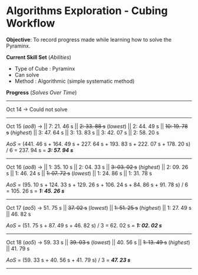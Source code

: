 # Algorithms Exploration - Cubing Workflow
**Objective**: To record progress made while learning how to solve the Pyraminx.

**Current Skill Set** (*Abilities*)
- Type of Cube : Pyraminx
- Can solve
- Method : Algorithmic (simple systematic method)

**Progress** (*Solves Over Time*)
_________________________________________________
Oct 14 -> Could not solve
_________________________________________________
Oct 15 (*ao8*) -> || 7: 21. 46 s || ~~2: 33. 88 s~~ (*lowest*) || 2: 44. 49 s || ~~10: 19. 78 s~~ (*highest*) || 3: 47. 64 s || 3: 13. 83 s || 3: 42. 07 s || 2: 58. 20 s

*AoS* = (441. 46 s + 164. 49 s + 227. 64 s + 193. 83 s + 222. 07 s + 178. 20 s) / 6
    = 237. 94 s
    = ***3: 57. 94 s***
_________________________________________________
Oct 16 (*ao8*) -> || 1: 35. 10 s || 2: 04. 33 s || ~~3: 03. 02 s~~ (*highest*) || 2: 09. 26 s || 1: 46. 24 s || ~~1: 07. 72 s~~ (*lowest*) || 1: 24. 86 s || 1: 31. 78 s

*AoS* = (95. 10 s + 124. 33 s + 129. 26 s + 106. 24 s + 84. 86 s + 91. 78 s) / 6
    = 105. 26 s
    = ***1: 45. 26 s***
_________________________________________________
Oct 17 (*ao5*) -> 51. 75 s || ~~37. 02 s~~ (*lowest*) || ~~1: 51. 25 s~~ (*highest*) || 1: 27. 49 s || 46. 82 s

*AoS* = (51. 75 s + 87. 49 s + 46. 82 s) / 3
    = 62. 02 s
    = ***1: 02. 02 s***
_________________________________________________
Oct 18 (*ao5*) -> 59. 33 s || ~~39. 03 s~~ (*lowest*) || 40. 56 s || ~~1: 13. 49 s~~ (*highest*) || 41. 79 s

*AoS* = (59. 33 s + 40. 56 s + 41. 79 s) / 3
    = ***47. 23 s***
_________________________________________________

